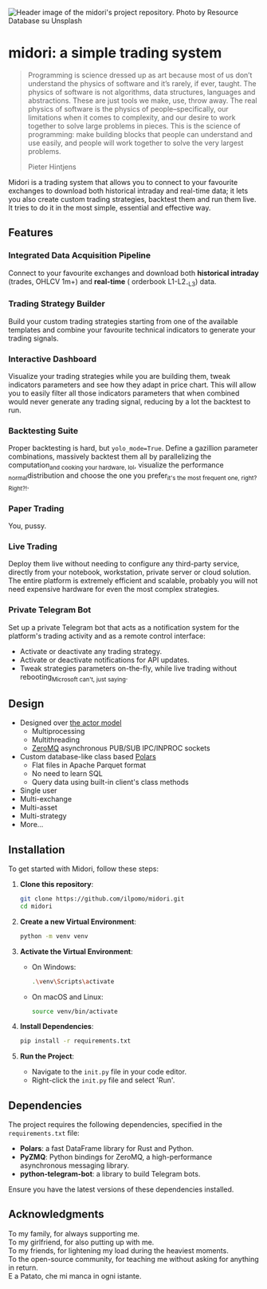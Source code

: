 ![Header image of the midori's project repository. Photo by <a href="https://unsplash.com/it/@resourcedatabase?utm_content=creditCopyText&utm_medium=referral&utm_source=unsplash">Resource Database</a> su <a href="https://unsplash.com/it/foto/un-primo-piano-di-un-oggetto-bianco-e-nero-k_jj6N5fU-8?utm_content=creditCopyText&utm_medium=referral&utm_source=unsplash">Unsplash</a>
  ](docs/header.jpg)

# midori: a simple trading system

> Programming is science dressed up as art because most of us don’t understand the physics of software and it’s rarely, 
> if ever, taught. The physics of software is not algorithms, data structures, languages and abstractions. These are 
> just tools we make, use, throw away. The real physics of software is the physics of people–specifically, our 
> limitations when it comes to complexity, and our desire to work together to solve large problems in pieces. This is 
> the science of programming: make building blocks that people can understand and use easily, and people will work 
> together to solve the very largest problems.
>   
> Pieter Hintjens

Midori is a trading system that allows you to connect to your favourite exchanges to download both historical intraday 
and real-time data; it lets you also create custom trading strategies, backtest them and run them live. It tries to do 
it in the most simple, essential and effective way.

## Features

### Integrated Data Acquisition Pipeline

Connect to your favourite exchanges and download both **historical intraday** (trades, OHLCV 1m+) and **real-time** (
orderbook L1-L2<sub>-L3</sub>) data.

### Trading Strategy Builder

Build your custom trading strategies starting from one of the available templates and combine your favourite technical 
indicators to generate your trading signals.

### Interactive Dashboard

Visualize your trading strategies while you are building them, tweak indicators parameters and see how they adapt in 
price chart. This will allow you to easily filter all those indicators parameters that when combined would never 
generate any trading signal, reducing by a lot the backtest to run.

### Backtesting Suite

Proper backtesting is hard, but `yolo_mode=True`. Define a gazillion parameter combinations, massively backtest them all 
by parallelizing the computation<sub>and cooking your hardware, lol</sub>, visualize the performance 
<sub>normal</sub>distribution and choose the one you prefer<sub>it's the most frequent one, right? Right?!</sub>.

### Paper Trading

You, pussy.

### Live Trading

Deploy them live without needing to configure any third-party service, directly from your notebook, workstation, private 
server or cloud solution. The entire platform is extremely efficient and scalable, probably you will not need expensive 
hardware for even the most complex strategies.

### Private Telegram Bot

Set up a private Telegram bot that acts as a notification system for the platform's trading activity and as a remote 
control interface:
- Activate or deactivate any trading strategy.
- Activate or deactivate notifications for API updates.
- Tweak strategies parameters on-the-fly, while live trading without rebooting<sub>Microsoft can't, just 
  saying</sub>.

## Design

- Designed over [the actor model](https://en.wikipedia.org/wiki/Actor_model)
  - Multiprocessing
  - Multithreading
  - [ZeroMQ](https://github.com/zeromq/pyzmq) asynchronous PUB/SUB IPC/INPROC sockets
- Custom database-like class based [Polars](https://github.com/pola-rs/polars/)
  - Flat files in Apache Parquet format
  - No need to learn SQL
  - Query data using built-in client's class methods
- Single user
- Multi-exchange
- Multi-asset
- Multi-strategy
- More...

## Installation

To get started with Midori, follow these steps:

1. **Clone this repository**:

   ```sh
   git clone https://github.com/ilpomo/midori.git
   cd midori
   ```

2. **Create a new Virtual Environment**:

   ```sh
   python -m venv venv
   ```

3. **Activate the Virtual Environment**:

   - On Windows:

       ```sh
       .\venv\Scripts\activate
       ```

   - On macOS and Linux:

       ```sh
       source venv/bin/activate
       ```

4. **Install Dependencies**:

   ```sh
   pip install -r requirements.txt
   ```

5. **Run the Project**:

   - Navigate to the `init.py` file in your code editor.
   - Right-click the `init.py` file and select 'Run'.

## Dependencies

The project requires the following dependencies, specified in the `requirements.txt` file:

- **Polars**: a fast DataFrame library for Rust and Python.
- **PyZMQ**: Python bindings for ZeroMQ, a high-performance asynchronous messaging library.
- **python-telegram-bot**: a library to build Telegram bots.

Ensure you have the latest versions of these dependencies installed.

## Acknowledgments

To my family, for always supporting me.  
To my girlfriend, for also putting up with me.  
To my friends, for lightening my load during the heaviest moments.  
To the open-source community, for teaching me without asking for anything in return.  
E a Patato, che mi manca in ogni istante.
